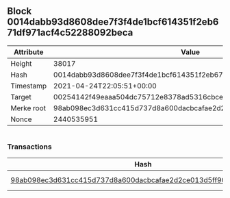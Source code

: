 ## Block 0014dabb93d8608dee7f3f4de1bcf614351f2eb671df971acf4c52288092beca

Attribute | Value
--- | ---
Height | 38017
Hash | 0014dabb93d8608dee7f3f4de1bcf614351f2eb671df971acf4c52288092beca
Timestamp | 2021-04-24T22:05:51+00:00
Target | 00254142f49eaaa504dc75712e8378ad5316cbcead634704b3734b6271167cc4
Merke root | 98ab098ec3d631cc415d737d8a600dacbcafae2d2ce013d5ff9084c40e5f9bc3
Nonce | 2440535951

```

```

### Transactions

Hash | Amount
--- | ---
[98ab098ec3d631cc415d737d8a600dacbcafae2d2ce013d5ff9084c40e5f9bc3](98ab098ec3d631cc415d737d8a600dacbcafae2d2ce013d5ff9084c40e5f9bc3.md) | 10.00000000 SKEPTI 

